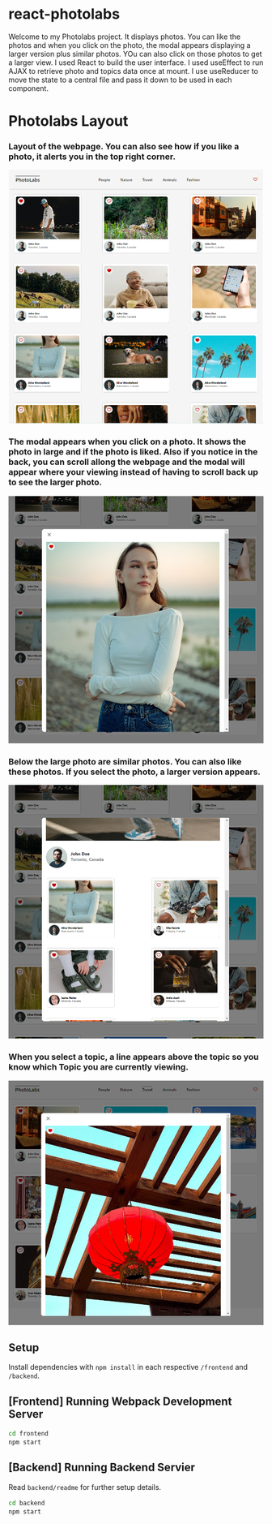 # react-photolabs
Welcome to my Photolabs project. It displays photos. You can like the photos and when you click on the photo, the modal appears displaying a larger version plus similar photos. YOu can also click on those photos to get a larger view. I used React to build the user interface. I used useEffect to run AJAX to retrieve photo and topics data once at mount. I use useReducer to move the state to a central file and pass it down to be used in each component. 

# Photolabs Layout

### Layout of the webpage. You can also see how if you like a photo, it alerts you in the top right corner.

!["Main Page"](https://github.com/Millington-Holi7/photolabs-starter/blob/main/frontend/docs/mainpage.png?raw=true)


### The modal appears when you click on a photo. It shows the photo in large and if the photo is liked. Also if you notice in the back, you can scroll allong the webpage and the modal will appear where your viewing instead of having to scroll back up to see the larger photo.

!["Photo Large"](https://github.com/Millington-Holi7/photolabs-starter/blob/main/frontend/docs/SimilarPhotoLarge.png?raw=true)


### Below the large photo are similar photos. You can also like these photos. If you select the photo, a larger version appears. 

!["Similar Photos"](https://github.com/Millington-Holi7/photolabs-starter/blob/main/frontend/docs/similarPhotos.png?raw=true)


### When you select a topic, a line appears above the topic so you know which Topic you are currently viewing. 

!["Topic Photo"](https://github.com/Millington-Holi7/photolabs-starter/blob/main/frontend/docs/Topics.png?raw=true)


## Setup

Install dependencies with `npm install` in each respective `/frontend` and `/backend`.

## [Frontend] Running Webpack Development Server

```sh
cd frontend
npm start
```

## [Backend] Running Backend Servier

Read `backend/readme` for further setup details.

```sh
cd backend
npm start
```
